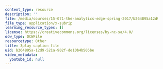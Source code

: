 ```yaml
---
content_type: resource
description: ''
file: /media/courses/15-071-the-analytics-edge-spring-2017/b264895a12d9521a902fde10b4b505be_8p_4qP03AM0.vtt
file_type: application/x-subrip
learning_resource_types: []
license: https://creativecommons.org/licenses/by-nc-sa/4.0/
ocw_type: OCWFile
resourcetype: Other
title: 3play caption file
uid: b264895a-12d9-521a-902f-de10b4b505be
video_metadata:
  youtube_id: null
---
```


